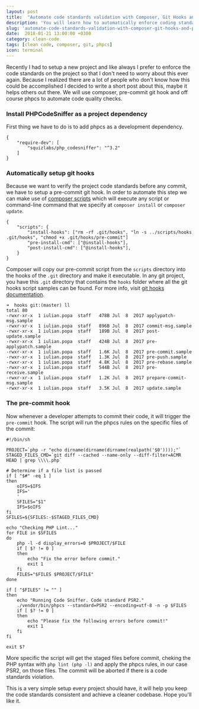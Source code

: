 ```yaml
---
layout: post
title:  "Automate code standards validation with Composer, Git Hooks and PHPCodeSniffer"
description: 'You will learn how to automatically enforce coding standards with composer, git hooks and phpcs'
slug: 'automate-code-standards-validation-with-composer-git-hooks-and-phpcs'
date:  2018-01-21 13:00:00 +0300
category: clean-code
tags: [clean code, composer, git, phpcs]
icon: terminal
---
```


Recently I had to setup a new project and like always I prefer to enforce the code standards on the project so that I 
don't need to worry about this ever again. Because I realized there are a lot of people who don't know how this could
be accomplished I decided to write a short post about this, maybe it helps others out there. We will use composer, 
pre-commit git hook and off course phpcs to automate code quality checks.

### Install PHPCodeSniffer as a project dependency

First thing we have to do is to add phpcs as a development dependency.

```
{
    "require-dev": [
        "squizlabs/php_codesniffer": "^3.2"
    ]
}
```

### Automatically setup git hooks

Because we want to verify the project code standards before any commit, we have to setup a pre-commit git hook. In 
order to automate this step we can make use of [composer scripts](https://getcomposer.org/doc/articles/scripts.md) 
which will execute any script or command-line command that we specify at `composer install` or `composer update`.

```
{
    "scripts": {
        "install-hooks": ["rm -rf .git/hooks", "ln -s ../scripts/hooks .git/hooks", "chmod +x .git/hooks/pre-commit"]
        "pre-install-cmd": ["@install-hooks"],
        "post-install-cmd": ["@install-hooks"],
    }
}
```

Composer will copy our pre-commit script from the `scripts` directory into the hooks of the `.git` directory and make it
executable. In any git project, you have this `.git` directory that contains the `hooks` folder where all the git 
hooks script samples can be found. For more info, visit 
[git hooks documentation](https://git-scm.com/book/en/v2/Customizing-Git-Git-Hooks).

```
➜  hooks git:(master) ll
total 80
-rwxr-xr-x  1 iulian.popa  staff   478B Jul  8  2017 applypatch-msg.sample
-rwxr-xr-x  1 iulian.popa  staff   896B Jul  8  2017 commit-msg.sample
-rwxr-xr-x  1 iulian.popa  staff   189B Jul  8  2017 post-update.sample
-rwxr-xr-x  1 iulian.popa  staff   424B Jul  8  2017 pre-applypatch.sample
-rwxr-xr-x  1 iulian.popa  staff   1.6K Jul  8  2017 pre-commit.sample
-rwxr-xr-x  1 iulian.popa  staff   1.3K Jul  8  2017 pre-push.sample
-rwxr-xr-x  1 iulian.popa  staff   4.8K Jul  8  2017 pre-rebase.sample
-rwxr-xr-x  1 iulian.popa  staff   544B Jul  8  2017 pre-receive.sample
-rwxr-xr-x  1 iulian.popa  staff   1.2K Jul  8  2017 prepare-commit-msg.sample
-rwxr-xr-x  1 iulian.popa  staff   3.5K Jul  8  2017 update.sample

```

### The pre-commit hook

Now whenever a developer attempts to commit their code, it will trigger the `pre-commit` hook. The script will run the 
phpcs rules on the specific files of the commit:

```
#!/bin/sh

PROJECT=`php -r "echo dirname(dirname(dirname(realpath('$0'))));"`
STAGED_FILES_CMD=`git diff --cached --name-only --diff-filter=ACMR HEAD | grep \\\\.php`

# Determine if a file list is passed
if [ "$#" -eq 1 ]
then
    oIFS=$IFS
    IFS='
    '
    SFILES="$1"
    IFS=$oIFS
fi
SFILES=${SFILES:-$STAGED_FILES_CMD}

echo "Checking PHP Lint..."
for FILE in $SFILES
do
    php -l -d display_errors=0 $PROJECT/$FILE
    if [ $? != 0 ]
    then
        echo "Fix the error before commit."
        exit 1
    fi
    FILES="$FILES $PROJECT/$FILE"
done

if [ "$FILES" != "" ]
then
    echo "Running Code Sniffer. Code standard PSR2."
    ./vendor/bin/phpcs --standard=PSR2 --encoding=utf-8 -n -p $FILES
    if [ $? != 0 ]
    then
        echo "Please fix the following errors before commit!"
        exit 1
    fi
fi

exit $?
```

More specific the script will get the staged files before commit, cheking the PHP syntax with `php lint (php -l)` and 
apply the phpcs rules, in our case PSR2, on those files. The commit will be aborted if there is a code standards 
violation.

This is a very simple setup every project should have, it will help you keep the code standards consistent and 
achieve a cleaner codebase. Hope you'll like it.









